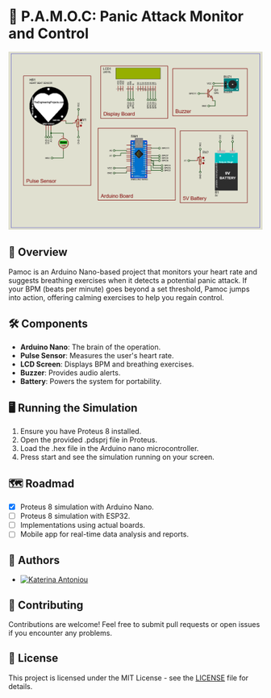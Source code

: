 # 💓 P.A.M.O.C: Panic Attack Monitor and Control 
  ![ProjectImage](pamoc_proteus.gif)

  
## 📖  Overview
 Pamoc is an Arduino Nano-based project that monitors your heart rate and suggests breathing exercises when it detects a potential panic attack. If your BPM (beats per minute) goes beyond a set threshold, Pamoc jumps into action, offering calming exercises to help you regain control.

## 🛠️ Components 

- **Arduino Nano**: The brain of the operation.
- **Pulse Sensor**: Measures the user's heart rate.
- **LCD Screen**: Displays BPM and breathing exercises.
- **Buzzer**: Provides audio alerts.
- **Battery**: Powers the system for portability.

## 🖥️ Running the Simulation 
1. Ensure you have Proteus 8 installed.
2. Open the provided .pdsprj file in Proteus.
3. Load the .hex file in the Arduino nano microcontroller.
4. Press start and see the simulation running on your screen.

## 🗺️ Roadmad
- [X] Proteus 8 simulation with Arduino Nano.
- [ ] Proteus 8 simulation with ESP32.
- [ ] Implementations using actual boards.
- [ ] Mobile app for real-time data analysis and reports.

## 👥 Authors

- [![Katerina Antoniou](https://img.shields.io/badge/GitHub-Katerina_Antoniou-purple?style=flat&logo=github)](https://github.com/k-antoniou)


## 🤝 Contributing

  Contributions are welcome! Feel free to submit pull requests or open issues if you encounter any problems.

## 📜 License

  This project is licensed under the MIT License - see the [LICENSE](LICENSE) file for details.
